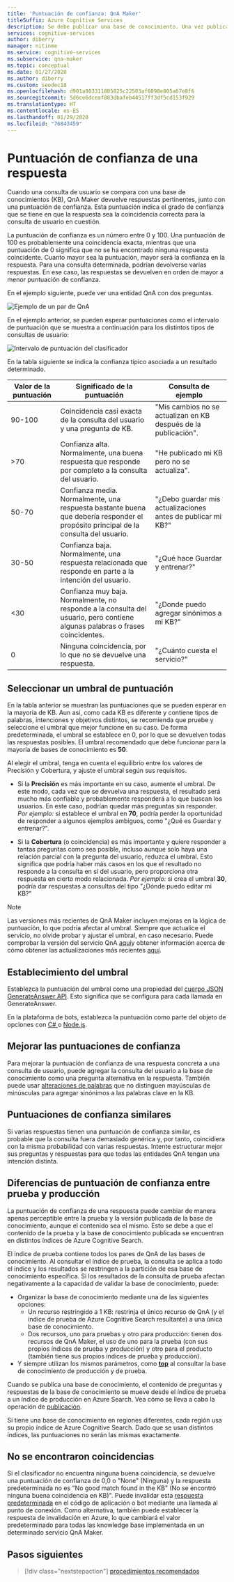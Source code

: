 ```yaml
---
title: 'Puntuación de confianza: QnA Maker'
titleSuffix: Azure Cognitive Services
description: Se debe publicar una base de conocimiento. Una vez publicada, se consulta la base de conocimiento a través del punto de conexión de predicción del tiempo de ejecución mediante generateAnswer API.
services: cognitive-services
author: diberry
manager: nitinme
ms.service: cognitive-services
ms.subservice: qna-maker
ms.topic: conceptual
ms.date: 01/27/2020
ms.author: diberry
ms.custom: seodec18
ms.openlocfilehash: d901a803311805825c22503af6098e805a67e8f6
ms.sourcegitcommit: 5d6ce6dceaf883dbafeb44517ff3df5cd153f929
ms.translationtype: HT
ms.contentlocale: es-ES
ms.lasthandoff: 01/29/2020
ms.locfileid: "76843459"
---
```

# <a name="the-confidence-score-of-an-answer"></a>Puntuación de confianza de una respuesta
Cuando una consulta de usuario se compara con una base de conocimientos (KB), QnA Maker devuelve respuestas pertinentes, junto con una puntuación de confianza. Esta puntuación indica el grado de confianza que se tiene en que la respuesta sea la coincidencia correcta para la consulta de usuario en cuestión.

La puntuación de confianza es un número entre 0 y 100. Una puntuación de 100 es probablemente una coincidencia exacta, mientras que una puntuación de 0 significa que no se ha encontrado ninguna respuesta coincidente. Cuanto mayor sea la puntuación, mayor será la confianza en la respuesta. Para una consulta determinada, podrían devolverse varias respuestas. En ese caso, las respuestas se devuelven en orden de mayor a menor puntuación de confianza.

En el ejemplo siguiente, puede ver una entidad QnA con dos preguntas.


![Ejemplo de un par de QnA](../media/qnamaker-concepts-confidencescore/ranker-example-qna.png)

En el ejemplo anterior, se pueden esperar puntuaciones como el intervalo de puntuación que se muestra a continuación para los distintos tipos de consultas de usuario:


![Intervalo de puntuación del clasificador](../media/qnamaker-concepts-confidencescore/ranker-score-range.png)


En la tabla siguiente se indica la confianza típico asociada a un resultado determinado.

|Valor de la puntuación|Significado de la puntuación|Consulta de ejemplo|
|--|--|--|
|90-100|Coincidencia casi exacta de la consulta del usuario y una pregunta de KB.|"Mis cambios no se actualizan en KB después de la publicación".|
|>70|Confianza alta. Normalmente, una buena respuesta que responde por completo a la consulta del usuario.|"He publicado mi KB pero no se actualiza".|
|50-70|Confianza media. Normalmente, una respuesta bastante buena que debería responder el propósito principal de la consulta del usuario.|"¿Debo guardar mis actualizaciones antes de publicar mi KB?"|
|30-50|Confianza baja. Normalmente, una respuesta relacionada que responde en parte a la intención del usuario.|"¿Qué hace Guardar y entrenar?"|
|<30|Confianza muy baja. Normalmente, no responde a la consulta del usuario, pero contiene algunas palabras o frases coincidentes. |"¿Donde puedo agregar sinónimos a mi KB?"|
|0|Ninguna coincidencia, por lo que no se devuelve una respuesta.|"¿Cuánto cuesta el servicio?"|

## <a name="choose-a-score-threshold"></a>Seleccionar un umbral de puntuación
En la tabla anterior se muestran las puntuaciones que se pueden esperar en la mayoría de KB. Aun así, como cada KB es diferente y contiene tipos de palabras, intenciones y objetivos distintos, se recomienda que pruebe y seleccione el umbral que mejor funcione en su caso. De forma predeterminada, el umbral se establece en 0, por lo que se devuelven todas las respuestas posibles. El umbral recomendado que debe funcionar para la mayoría de bases de conocimiento es **50**.

Al elegir el umbral, tenga en cuenta el equilibrio entre los valores de Precisión y Cobertura, y ajuste el umbral según sus requisitos.

- Si la **Precisión** es más importante en su caso, aumente el umbral. De este modo, cada vez que se devuelva una respuesta, el resultado será mucho más confiable y probablemente responderá a lo que buscan los usuarios. En este caso, podrían quedar más preguntas sin responder. *Por ejemplo:* si establece el umbral en **70**, podría perder la oportunidad de responder a algunos ejemplos ambiguos, como "¿Qué es Guardar y entrenar?".

- Si la **Cobertura** (o coincidencia) es más importante y quiere responder a tantas preguntas como sea posible, incluso aunque solo haya una relación parcial con la pregunta del usuario, reduzca el umbral. Esto significa que podría haber más casos en los que el resultado no responde a la consulta en sí del usuario, pero proporciona otra respuesta en cierto modo relacionada. *Por ejemplo:* si crea el umbral **30**, podría dar respuestas a consultas del tipo "¿Dónde puedo editar mi KB?"

> [!NOTE]
> Las versiones más recientes de QnA Maker incluyen mejoras en la lógica de puntuación, lo que podría afectar al umbral. Siempre que actualice el servicio, no olvide probar y ajustar el umbral, en caso necesario. Puede comprobar la versión del servicio QnA [aquí](https://www.qnamaker.ai/UserSettings)y obtener información acerca de cómo obtener las actualizaciones más recientes [aquí](../How-To/set-up-qnamaker-service-azure.md#get-the-latest-runtime-updates).

## <a name="set-threshold"></a>Establecimiento del umbral

Establezca la puntuación del umbral como una propiedad del [cuerpo JSON GenerateAnswer API](../how-to/metadata-generateanswer-usage.md#generateanswer-request-configuration). Esto significa que se configura para cada llamada en GenerateAnswer.

En la plataforma de bots, establezca la puntuación como parte del objeto de opciones con [ C# ](../how-to/metadata-generateanswer-usage.md?#use-qna-maker-with-a-bot-in-c) o [Node.js](../how-to/metadata-generateanswer-usage.md?#use-qna-maker-with-a-bot-in-nodejs).

## <a name="improve-confidence-scores"></a>Mejorar las puntuaciones de confianza
Para mejorar la puntuación de confianza de una respuesta concreta a una consulta de usuario, puede agregar la consulta del usuario a la base de conocimiento como una pregunta alternativa en la respuesta. También puede usar [alteraciones de palabras](https://docs.microsoft.com/rest/api/cognitiveservices/qnamaker/alterations/replace) que no distinguen mayúsculas de minúsculas para agregar sinónimos a las palabras clave en la KB.


## <a name="similar-confidence-scores"></a>Puntuaciones de confianza similares
Si varias respuestas tienen una puntuación de confianza similar, es probable que la consulta fuera demasiado genérica y, por tanto, coincidiera con la misma probabilidad con varias respuestas. Intente estructurar mejor sus preguntas y respuestas para que todas las entidades QnA tengan una intención distinta.


## <a name="confidence-score-differences-between-test-and-production"></a>Diferencias de puntuación de confianza entre prueba y producción
La puntuación de confianza de una respuesta puede cambiar de manera apenas perceptible entre la prueba y la versión publicada de la base de conocimiento, aunque el contenido sea el mismo. Esto se debe a que el contenido de la prueba y la base de conocimiento publicada se encuentran en distintos índices de Azure Cognitive Search.

El índice de prueba contiene todos los pares de QnA de las bases de conocimiento. Al consultar el índice de prueba, la consulta se aplica a todo el índice y los resultados se restringen a la partición de esa base de conocimiento específica. Si los resultados de la consulta de prueba afectan negativamente a la capacidad de validar la base de conocimiento, puede:
* Organizar la base de conocimiento mediante una de las siguientes opciones:
    * Un recurso restringido a 1 KB: restrinja el único recurso de QnA (y el índice de prueba de Azure Cognitive Search resultante) a una única base de conocimiento.
    * Dos recursos, uno para pruebas y otro para producción: tienen dos recursos de QnA Maker, el uso de uno para la prueba (con sus propios índices de prueba y producción) y otro para el producto (también tiene sus propios índices de prueba y producción).
* Y siempre utilizan los mismos parámetros, como **[top](../how-to/improve-knowledge-base.md#use-the-top-property-in-the-generateanswer-request-to-get-several-matching-answers)** al consultar la base de conocimiento de producción y de prueba.

Cuando se publica una base de conocimiento, el contenido de preguntas y respuestas de la base de conocimiento se mueve desde el índice de prueba a un índice de producción en Azure Search. Vea cómo se lleva a cabo la operación de [publicación](../Quickstarts/create-publish-knowledge-base.md#publish-the-knowledge-base).

Si tiene una base de conocimiento en regiones diferentes, cada región usa su propio índice de Azure Cognitive Search. Dado que se usan distintos índices, las puntuaciones no serán las mismas exactamente.


## <a name="no-match-found"></a>No se encontraron coincidencias
Si el clasificador no encuentra ninguna buena coincidencia, se devuelve una puntuación de confianza de 0,0 o "None" (Ninguna) y la respuesta predeterminada no es "No good match found in the KB" (No se encontró ninguna buena coincidencia en KB)". Puede invalidar esta [respuesta predeterminada](../How-To/metadata-generateanswer-usage.md) en el código de aplicación o bot mediante una llamada al punto de conexión. Como alternativa, también puede establecer la respuesta de invalidación en Azure, lo que cambiará el valor predeterminado para todas las knowledge base implementada en un determinado servicio QnA Maker.

## <a name="next-steps"></a>Pasos siguientes
> [!div class="nextstepaction"]
> [procedimientos recomendados](./best-practices.md)

